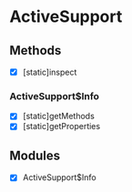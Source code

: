 # ActiveSupport

## Methods

- [x] [static]inspect

### ActiveSupport$Info

- [x] [static]getMethods
- [x] [static]getProperties

## Modules

- [x] ActiveSupport$Info
